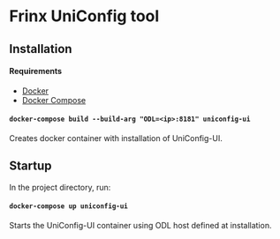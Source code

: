 # Frinx UniConfig tool

## Installation 

#### Requirements
* [Docker](https://www.docker.com/)
* [Docker Compose](https://github.com/docker/compose)

#### `docker-compose build --build-arg "ODL=<ip>:8181" uniconfig-ui` <br>
Creates docker container with installation of UniConfig-UI. <br>

## Startup <br>
In the project directory, run: 

#### `docker-compose up uniconfig-ui` <br>
Starts the UniConfig-UI container using ODL host defined at installation.

